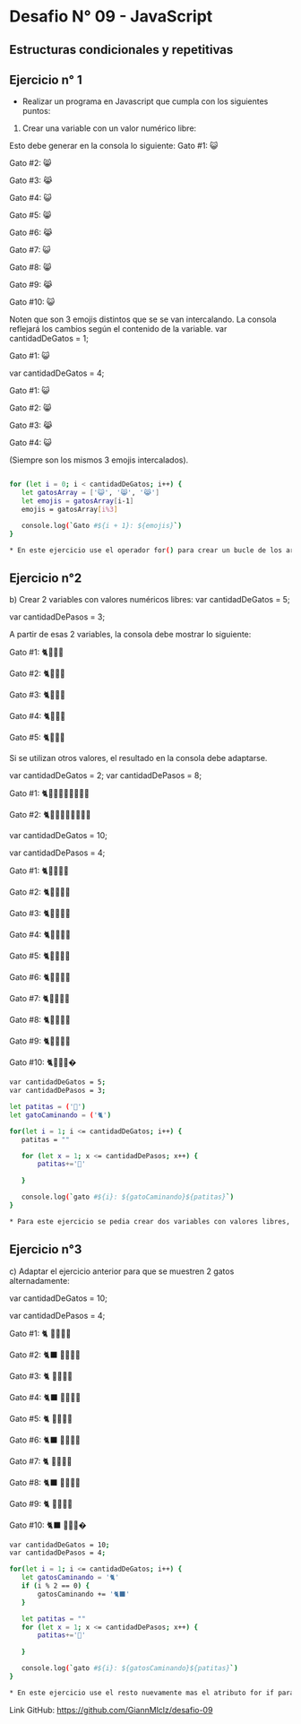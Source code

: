 # Desafio N° 09 - JavaScript

## Estructuras condicionales y repetitivas

## Ejercicio n° 1

* Realizar un programa en Javascript que cumpla con los siguientes puntos:

1. Crear una variable con un valor numérico libre:

 Esto debe generar en la consola lo siguiente:
 Gato #1: 😺

 Gato #2: 😸

 Gato #3: 😹

 Gato #4: 😺

 Gato #5: 😸

 Gato #6: 😹

 Gato #7: 😺

 Gato #8: 😸

 Gato #9: 😹

 Gato #10: 😺

 Noten que son 3 emojis distintos que se se van intercalando.
 La consola reflejará los cambios según el contenido de la variable.
 var cantidadDeGatos = 1;

 Gato #1: 😺

 var cantidadDeGatos = 4;

 Gato #1: 😺

 Gato #2: 😸

 Gato #3: 😹

 Gato #4: 😺

 (Siempre son los mismos 3 emojis intercalados).

 ```sh

 for (let i = 0; i < cantidadDeGatos; i++) {
    let gatosArray = ['😺', '😸', '😹']
    let emojis = gatosArray[i-1]
    emojis = gatosArray[i%3]

    console.log(`Gato #${i + 1}: ${emojis}`)
}

* En este ejercicio use el operador for() para crear un bucle de los array de gatos, utilize el resto(%) para que se convierta en un bucle, que repita el mismo patron de emojis segun las veces que eligamos que se repita.
```

## Ejercicio n°2
b) Crear 2 variables con valores numéricos libres:
 var cantidadDeGatos = 5;

 var cantidadDePasos = 3;

 A partir de esas 2 variables, la consola debe mostrar lo siguiente:
 
 Gato #1:  🐈🐾🐾🐾

 Gato #2:  🐈🐾🐾🐾

 Gato #3:  🐈🐾🐾🐾

 Gato #4:  🐈🐾🐾🐾

 Gato #5:  🐈🐾🐾🐾

 Si se utilizan otros valores, el resultado en la consola debe adaptarse.

 var cantidadDeGatos = 2;
 var cantidadDePasos = 8;

 Gato #1:  🐈🐾🐾🐾🐾🐾🐾🐾🐾

 Gato #2:  🐈🐾🐾🐾🐾🐾🐾🐾🐾

 var cantidadDeGatos = 10;

 var cantidadDePasos = 4;

 Gato #1:  🐈🐾🐾🐾🐾

 Gato #2:  🐈🐾🐾🐾🐾

 Gato #3:  🐈🐾🐾🐾🐾

 Gato #4:  🐈🐾🐾🐾🐾

 Gato #5:  🐈🐾🐾🐾🐾

 Gato #6:  🐈🐾🐾🐾🐾

 Gato #7:  🐈🐾🐾🐾🐾

 Gato #8:  🐈🐾🐾🐾🐾

 Gato #9:  🐈🐾🐾🐾🐾

 Gato #10:  🐈🐾🐾🐾�

 ```sh
 var cantidadDeGatos = 5;
var cantidadDePasos = 3;

let patitas = ('🐾')
let gatoCaminando = ('🐈')

for(let i = 1; i <= cantidadDeGatos; i++) {
    patitas = ""

    for (let x = 1; x <= cantidadDePasos; x++) {
        patitas+='🐾'
       
    }

    console.log(`gato #${i}: ${gatoCaminando}${patitas}`)
}

* Para este ejercicio se pedia crear dos variables con valores libres, lo que hice fue utilizar dos for(), uno para cada emoji e incremente el valor de las patitas con +=.
```

## Ejercicio n°3

c) Adaptar el ejercicio anterior para que se muestren 2 gatos alternadamente:

 var cantidadDeGatos = 10;

 var cantidadDePasos = 4;

 Gato #1: 🐈 🐾🐾🐾🐾

 Gato #2: 🐈‍⬛ 🐾🐾🐾🐾

 Gato #3: 🐈 🐾🐾🐾🐾

 Gato #4: 🐈‍⬛ 🐾🐾🐾🐾

 Gato #5: 🐈 🐾🐾🐾🐾

 Gato #6: 🐈‍⬛ 🐾🐾🐾🐾

 Gato #7: 🐈 🐾🐾🐾🐾

 Gato #8: 🐈‍⬛ 🐾🐾🐾🐾

 Gato #9: 🐈 🐾🐾🐾🐾
 
 Gato #10: 🐈‍⬛ 🐾🐾🐾�

 ```sh
 var cantidadDeGatos = 10;
var cantidadDePasos = 4;

for(let i = 1; i <= cantidadDeGatos; i++) {
    let gatosCaminando = '🐈'
    if (i % 2 == 0) {
        gatosCaminando += '🐈‍⬛'
    }

    let patitas = ""
    for (let x = 1; x <= cantidadDePasos; x++) {
        patitas+='🐾'
       
    }

    console.log(`gato #${i}: ${gatosCaminando}${patitas}`)
}

* En este ejercicio use el resto nuevamente mas el atributo for if para que muestre los emojis intercalados dependiendo del resto.
```

Link GitHub: https://github.com/GiannMlclz/desafio-09
